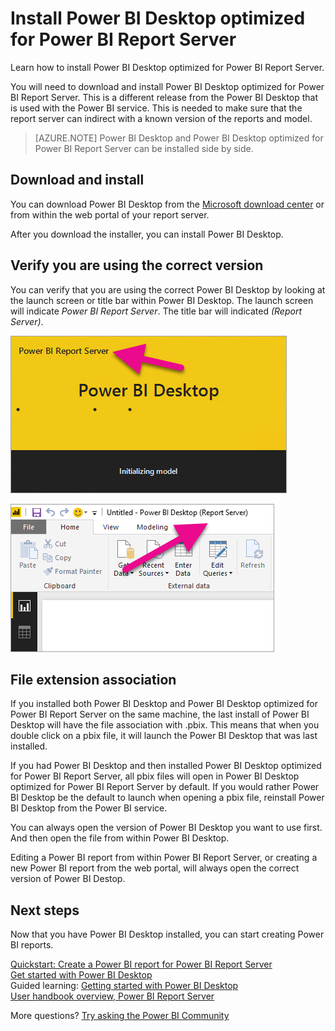 <properties
   pageTitle="Install Power BI Desktop optimized for Power BI Report Server"
   description="Learn how to install Power BI Desktop optimized for Power BI Report Server"
   services="powerbi"
   documentationCenter=""
   authors="guyinacube"
   manager="erikre"
   backup=""
   editor=""
   tags=""
   qualityFocus="no"
   qualityDate=""/>
<tags
   ms.service="powerbi"
   ms.devlang="NA"
   ms.topic="article"
   ms.tgt_pltfrm="NA"
   ms.workload="powerbi"
   ms.date="05/15/2017"
   ms.author="asaxton"/>

# Install Power BI Desktop optimized for Power BI Report Server

Learn how to install Power BI Desktop optimized for Power BI Report Server.

You will need to download and install Power BI Desktop optimized for Power BI Report Server. This is a different release from the Power BI Desktop that is used with the Power BI service. This is needed to make sure that the report server can indirect with a known version of the reports and model. 

> [AZURE.NOTE] Power BI Desktop and Power BI Desktop optimized for Power BI Report Server can be installed side by side.

## Download and install

You can download Power BI Desktop from the [Microsoft download center](https://go.microsoft.com/fwlink/?linkid=837581) or from within the web portal of your report server.

After you download the installer, you can install Power BI Desktop.

## Verify you are using the correct version

You can verify that you are using the correct Power BI Desktop by looking at the launch screen or title bar within Power BI Desktop. The launch screen will indicate *Power BI Report Server*. The title bar will indicated *(Report Server)*.

![](media/reportserver-install-powerbi-desktop/launch-powerbi-desktop-rs3.png "Lauch screen for Power BI Desktop")

![](media/reportserver-install-powerbi-desktop/powerbi-desktop-rs-title-bar.png "Title bar for Power BI Desktop")

## File extension association

If you installed both Power BI Desktop and Power BI Desktop optimized for Power BI Report Server on the same machine, the last install of Power BI Desktop will have the file association with .pbix. This means that when you double click on a pbix file, it will launch the Power BI Desktop that was last installed.

If you had Power BI Desktop and then installed Power BI Desktop optimized for Power BI Report Server, all pbix files will open in Power BI Desktop optimized for Power BI Report Server by default. If you would rather Power BI Desktop be the default to launch when opening a pbix file, reinstall Power BI Desktop from the Power BI service.

You can always open the version of Power BI Desktop you want to use first. And then open the file from within Power BI Desktop.

Editing a Power BI report from within Power BI Report Server, or creating a new Power BI report from the web portal, will always open the correct version of Power BI Destop.

## Next steps

Now that you have Power BI Desktop installed, you can start creating Power BI reports.

[Quickstart: Create a Power BI report for Power BI Report Server](reportserver-quickstart-powerbi-report.md)  
[Get started with Power BI Desktop](powerbi-desktop-getting-started.md)  
Guided learning: [Getting started with Power BI Desktop](powerbi-learning-0-2-get-started-power-bi-desktop.md)  
[User handbook overview, Power BI Report Server](reportserver-user-handbook-overview.md)

More questions? [Try asking the Power BI Community](https://community.powerbi.com/)
